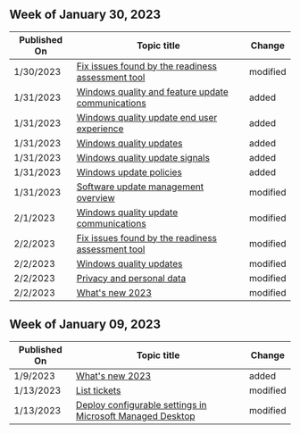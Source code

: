 <!-- This file is generated automatically each week. Changes made to this file will be overwritten.-->



## Week of January 30, 2023


| Published On |Topic title | Change |
|------|------------|--------|
| 1/30/2023 | [Fix issues found by the readiness assessment tool](/managed-desktop/prepare/readiness-assessment-fix) | modified |
| 1/31/2023 | [Windows quality and feature update communications](/managed-desktop/operate/update-communications) | added |
| 1/31/2023 | [Windows quality update end user experience](/managed-desktop/operate/windows-quality-update-end-user-experience) | added |
| 1/31/2023 | [Windows quality updates](/managed-desktop/operate/windows-quality-update-overview) | added |
| 1/31/2023 | [Windows quality update signals](/managed-desktop/operate/windows-quality-update-signals) | added |
| 1/31/2023 | [Windows update policies](/managed-desktop/references/windows-update-policies) | added |
| 1/31/2023 | [Software update management overview](/managed-desktop/operate/updates) | modified |
| 2/1/2023 | [Windows quality update communications](/managed-desktop/operate/update-communications) | modified |
| 2/2/2023 | [Fix issues found by the readiness assessment tool](/managed-desktop/prepare/readiness-assessment-fix) | modified |
| 2/2/2023 | [Windows quality updates](/managed-desktop/operate/windows-quality-update-overview) | modified |
| 2/2/2023 | [Privacy and personal data](/managed-desktop/references/privacy-personal-data) | modified |
| 2/2/2023 | [What's new 2023](/managed-desktop/whats-new/whats-new-2023) | modified |


## Week of January 09, 2023


| Published On |Topic title | Change |
|------|------------|--------|
| 1/9/2023 | [What's new 2023](/managed-desktop/whats-new/whats-new-2023) | added |
| 1/13/2023 | [List tickets](/managed-desktop/developer/mmd-api-list-tickets) | modified |
| 1/13/2023 | [Deploy configurable settings in Microsoft Managed Desktop](/managed-desktop/operate/config-setting-deploy) | modified |
